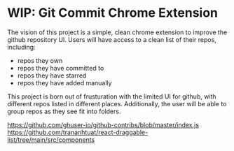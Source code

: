 # WIP: Git Commit Chrome Extension
The vision of this project is a simple, clean chrome extension to improve the github repository UI. Users will have access to a clean list of their repos, including:
- repos they own
- repos they have committed to 
- repos they have starred
- repos they have added manually

This project is born out of frusturation with the limited UI for github, with different repos listed in different places. Additionally, the user will be able to group repos as they see fit into folders.

https://github.com/ghuser-io/github-contribs/blob/master/index.js <br>
https://github.com/trananhtuat/react-draggable-list/tree/main/src/components